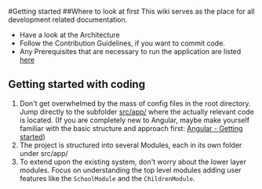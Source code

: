 #Getting started
##Where to look at first
This wiki serves as the place for all development related documentation. 

* Have a look at the Architecture
* Follow the Contribution Guidelines, if you want to commit code.
* Any Prerequisites that are necessary to run the application are listed [here](http://aam-digital.github.io/ndb-core/additional-documentation/prerequisites.html)



## Getting started with coding
1. Don't get overwhelmed by the mass of config files in the root directory. Jump directly to the subfolder [src/app/](https://github.com/NGO-DB/ndb-core/tree/master/src/app) where the actually relevant code is located. (If you are completely new to Angular, maybe make yourself familiar with the basic structure and approach first: [Angular - Getting started](https://angular.io/guide/quickstart))
2. The project is structured into several Modules, each in its own folder under src/app/
3. To extend upon the existing system, don't worry about the lower layer modules. Focus on understanding the top level modules adding user features like the `SchoolModule` and the `ChildrenModule`.
